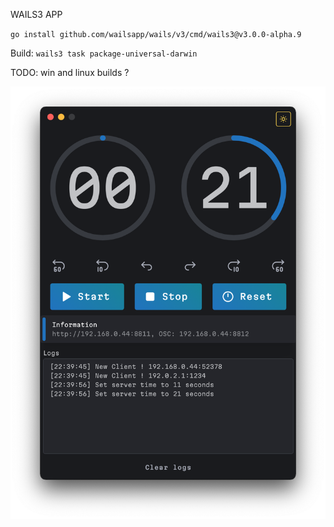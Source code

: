 WAILS3 APP

`go install github.com/wailsapp/wails/v3/cmd/wails3@v3.0.0-alpha.9`

Build: `wails3 task package-universal-darwin`

TODO: win and linux builds ?

![](./screenshot.png)